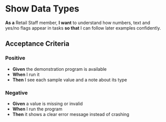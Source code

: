 # Show Data Types

**As a** Retail Staff member, **I want** to understand how numbers, text and yes/no flags appear in tasks **so that** I can follow later examples confidently.

## Acceptance Criteria

### Positive
- **Given** the demonstration program is available
- **When** I run it
- **Then** I see each sample value and a note about its type

### Negative
- **Given** a value is missing or invalid
- **When** I run the program
- **Then** it shows a clear error message instead of crashing
